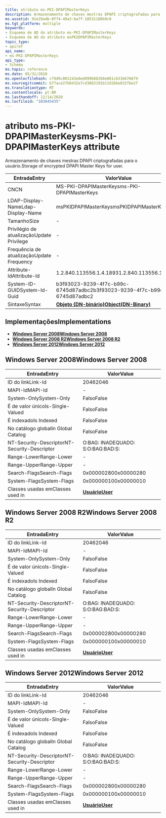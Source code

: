 ```yaml
---
title: atributo ms-PKI-DPAPIMasterKeys
description: Armazenamento de chaves mestras DPAPI criptografadas para o usuário.
ms.assetid: 91e29a4b-0ff4-49a3-ba7f-18531188b9c0
ms.tgt_platform: multiple
keywords:
- Esquema de AD do atributo ms-PKI-DPAPIMasterKeys
- Esquema de AD do atributo msPKIDPAPIMasterKeys
topic_type:
- apiref
api_name:
- ms-PKI-DPAPIMasterKeys
api_type:
- Schema
ms.topic: reference
ms.date: 05/31/2018
ms.openlocfilehash: c79d9c801243e0ed099b88268e801c633b676679
ms.sourcegitcommit: b77ace27b0432e7cd3863191b11926be032fbe2f
ms.translationtype: MT
ms.contentlocale: pt-BR
ms.lasthandoff: 12/14/2020
ms.locfileid: "103645435"
---
```

# <a name="ms-pki-dpapimasterkeys-attribute"></a><span data-ttu-id="98f51-105">atributo ms-PKI-DPAPIMasterKeys</span><span class="sxs-lookup"><span data-stu-id="98f51-105">ms-PKI-DPAPIMasterKeys attribute</span></span>

<span data-ttu-id="98f51-106">Armazenamento de chaves mestras DPAPI criptografadas para o usuário.</span><span class="sxs-lookup"><span data-stu-id="98f51-106">Storage of encrypted DPAPI Master Keys for user.</span></span>



| <span data-ttu-id="98f51-107">Entrada</span><span class="sxs-lookup"><span data-stu-id="98f51-107">Entry</span></span> | <span data-ttu-id="98f51-108">Valor</span><span class="sxs-lookup"><span data-stu-id="98f51-108">Value</span></span> |
|-------------------|-------------------------------------------------|
| <span data-ttu-id="98f51-109">CN</span><span class="sxs-lookup"><span data-stu-id="98f51-109">CN</span></span>                | <span data-ttu-id="98f51-110">MS-PKI-DPAPIMasterKeys</span><span class="sxs-lookup"><span data-stu-id="98f51-110">ms-PKI-DPAPIMasterKeys</span></span>                          |
| <span data-ttu-id="98f51-111">LDAP-Display-Name</span><span class="sxs-lookup"><span data-stu-id="98f51-111">Ldap-Display-Name</span></span> | <span data-ttu-id="98f51-112">msPKIDPAPIMasterKeys</span><span class="sxs-lookup"><span data-stu-id="98f51-112">msPKIDPAPIMasterKeys</span></span>                            |
| <span data-ttu-id="98f51-113">Tamanho</span><span class="sxs-lookup"><span data-stu-id="98f51-113">Size</span></span>              | \-                                              |
| <span data-ttu-id="98f51-114">Privilégio de atualização</span><span class="sxs-lookup"><span data-stu-id="98f51-114">Update Privilege</span></span>  | \-                                              |
| <span data-ttu-id="98f51-115">Frequência de atualização</span><span class="sxs-lookup"><span data-stu-id="98f51-115">Update Frequency</span></span>  | \-                                              |
| <span data-ttu-id="98f51-116">Attribute-Id</span><span class="sxs-lookup"><span data-stu-id="98f51-116">Attribute-Id</span></span>      | <span data-ttu-id="98f51-117">1.2.840.113556.1.4.1893</span><span class="sxs-lookup"><span data-stu-id="98f51-117">1.2.840.113556.1.4.1893</span></span>                         |
| <span data-ttu-id="98f51-118">System-ID-GUID</span><span class="sxs-lookup"><span data-stu-id="98f51-118">System-Id-Guid</span></span>    | <span data-ttu-id="98f51-119">b3f93023-9239-4f7c-b99c-6745d87adbc2</span><span class="sxs-lookup"><span data-stu-id="98f51-119">b3f93023-9239-4f7c-b99c-6745d87adbc2</span></span>            |
| <span data-ttu-id="98f51-120">Sintaxe</span><span class="sxs-lookup"><span data-stu-id="98f51-120">Syntax</span></span>            | [<span data-ttu-id="98f51-121">**Objeto (DN-binário)**</span><span class="sxs-lookup"><span data-stu-id="98f51-121">**Object(DN-Binary)**</span></span>](s-object-dn-binary.md) |



## <a name="implementations"></a><span data-ttu-id="98f51-122">Implementações</span><span class="sxs-lookup"><span data-stu-id="98f51-122">Implementations</span></span>

-   [<span data-ttu-id="98f51-123">**Windows Server 2008**</span><span class="sxs-lookup"><span data-stu-id="98f51-123">**Windows Server 2008**</span></span>](#windows-server-2008)
-   [<span data-ttu-id="98f51-124">**Windows Server 2008 R2**</span><span class="sxs-lookup"><span data-stu-id="98f51-124">**Windows Server 2008 R2**</span></span>](#windows-server-2008-r2)
-   [<span data-ttu-id="98f51-125">**Windows Server 2012**</span><span class="sxs-lookup"><span data-stu-id="98f51-125">**Windows Server 2012**</span></span>](#windows-server-2012)

## <a name="windows-server-2008"></a><span data-ttu-id="98f51-126">Windows Server 2008</span><span class="sxs-lookup"><span data-stu-id="98f51-126">Windows Server 2008</span></span>



| <span data-ttu-id="98f51-127">Entrada</span><span class="sxs-lookup"><span data-stu-id="98f51-127">Entry</span></span> | <span data-ttu-id="98f51-128">Valor</span><span class="sxs-lookup"><span data-stu-id="98f51-128">Value</span></span> |
|------------------------|-----------------------------------|
| <span data-ttu-id="98f51-129">ID do link</span><span class="sxs-lookup"><span data-stu-id="98f51-129">Link-Id</span></span>                | <span data-ttu-id="98f51-130">2046</span><span class="sxs-lookup"><span data-stu-id="98f51-130">2046</span></span>                              |
| <span data-ttu-id="98f51-131">MAPI-Id</span><span class="sxs-lookup"><span data-stu-id="98f51-131">MAPI-Id</span></span>                | \-                                |
| <span data-ttu-id="98f51-132">System-Only</span><span class="sxs-lookup"><span data-stu-id="98f51-132">System-Only</span></span>            | <span data-ttu-id="98f51-133">Falso</span><span class="sxs-lookup"><span data-stu-id="98f51-133">False</span></span>                             |
| <span data-ttu-id="98f51-134">É de valor único</span><span class="sxs-lookup"><span data-stu-id="98f51-134">Is-Single-Valued</span></span>       | <span data-ttu-id="98f51-135">Falso</span><span class="sxs-lookup"><span data-stu-id="98f51-135">False</span></span>                             |
| <span data-ttu-id="98f51-136">É indexado</span><span class="sxs-lookup"><span data-stu-id="98f51-136">Is Indexed</span></span>             | <span data-ttu-id="98f51-137">Falso</span><span class="sxs-lookup"><span data-stu-id="98f51-137">False</span></span>                             |
| <span data-ttu-id="98f51-138">No catálogo global</span><span class="sxs-lookup"><span data-stu-id="98f51-138">In Global Catalog</span></span>      | <span data-ttu-id="98f51-139">Falso</span><span class="sxs-lookup"><span data-stu-id="98f51-139">False</span></span>                             |
| <span data-ttu-id="98f51-140">NT-Security-Descriptor</span><span class="sxs-lookup"><span data-stu-id="98f51-140">NT-Security-Descriptor</span></span> | <span data-ttu-id="98f51-141">O:BAG: INADEQUADO: S:</span><span class="sxs-lookup"><span data-stu-id="98f51-141">O:BAG:BAD:S:</span></span>                      |
| <span data-ttu-id="98f51-142">Range-Lower</span><span class="sxs-lookup"><span data-stu-id="98f51-142">Range-Lower</span></span>            | \-                                |
| <span data-ttu-id="98f51-143">Range-Upper</span><span class="sxs-lookup"><span data-stu-id="98f51-143">Range-Upper</span></span>            | \-                                |
| <span data-ttu-id="98f51-144">Search-Flags</span><span class="sxs-lookup"><span data-stu-id="98f51-144">Search-Flags</span></span>           | <span data-ttu-id="98f51-145">0x00000280</span><span class="sxs-lookup"><span data-stu-id="98f51-145">0x00000280</span></span>                        |
| <span data-ttu-id="98f51-146">System-Flags</span><span class="sxs-lookup"><span data-stu-id="98f51-146">System-Flags</span></span>           | <span data-ttu-id="98f51-147">0x00000010</span><span class="sxs-lookup"><span data-stu-id="98f51-147">0x00000010</span></span>                        |
| <span data-ttu-id="98f51-148">Classes usadas em</span><span class="sxs-lookup"><span data-stu-id="98f51-148">Classes used in</span></span>        | [<span data-ttu-id="98f51-149">**Usuário**</span><span class="sxs-lookup"><span data-stu-id="98f51-149">**User**</span></span>](c-user.md)<br/> |



## <a name="windows-server-2008-r2"></a><span data-ttu-id="98f51-150">Windows Server 2008 R2</span><span class="sxs-lookup"><span data-stu-id="98f51-150">Windows Server 2008 R2</span></span>



| <span data-ttu-id="98f51-151">Entrada</span><span class="sxs-lookup"><span data-stu-id="98f51-151">Entry</span></span> | <span data-ttu-id="98f51-152">Valor</span><span class="sxs-lookup"><span data-stu-id="98f51-152">Value</span></span> |
|------------------------|-----------------------------------|
| <span data-ttu-id="98f51-153">ID do link</span><span class="sxs-lookup"><span data-stu-id="98f51-153">Link-Id</span></span>                | <span data-ttu-id="98f51-154">2046</span><span class="sxs-lookup"><span data-stu-id="98f51-154">2046</span></span>                              |
| <span data-ttu-id="98f51-155">MAPI-Id</span><span class="sxs-lookup"><span data-stu-id="98f51-155">MAPI-Id</span></span>                | \-                                |
| <span data-ttu-id="98f51-156">System-Only</span><span class="sxs-lookup"><span data-stu-id="98f51-156">System-Only</span></span>            | <span data-ttu-id="98f51-157">Falso</span><span class="sxs-lookup"><span data-stu-id="98f51-157">False</span></span>                             |
| <span data-ttu-id="98f51-158">É de valor único</span><span class="sxs-lookup"><span data-stu-id="98f51-158">Is-Single-Valued</span></span>       | <span data-ttu-id="98f51-159">Falso</span><span class="sxs-lookup"><span data-stu-id="98f51-159">False</span></span>                             |
| <span data-ttu-id="98f51-160">É indexado</span><span class="sxs-lookup"><span data-stu-id="98f51-160">Is Indexed</span></span>             | <span data-ttu-id="98f51-161">Falso</span><span class="sxs-lookup"><span data-stu-id="98f51-161">False</span></span>                             |
| <span data-ttu-id="98f51-162">No catálogo global</span><span class="sxs-lookup"><span data-stu-id="98f51-162">In Global Catalog</span></span>      | <span data-ttu-id="98f51-163">Falso</span><span class="sxs-lookup"><span data-stu-id="98f51-163">False</span></span>                             |
| <span data-ttu-id="98f51-164">NT-Security-Descriptor</span><span class="sxs-lookup"><span data-stu-id="98f51-164">NT-Security-Descriptor</span></span> | <span data-ttu-id="98f51-165">O:BAG: INADEQUADO: S:</span><span class="sxs-lookup"><span data-stu-id="98f51-165">O:BAG:BAD:S:</span></span>                      |
| <span data-ttu-id="98f51-166">Range-Lower</span><span class="sxs-lookup"><span data-stu-id="98f51-166">Range-Lower</span></span>            | \-                                |
| <span data-ttu-id="98f51-167">Range-Upper</span><span class="sxs-lookup"><span data-stu-id="98f51-167">Range-Upper</span></span>            | \-                                |
| <span data-ttu-id="98f51-168">Search-Flags</span><span class="sxs-lookup"><span data-stu-id="98f51-168">Search-Flags</span></span>           | <span data-ttu-id="98f51-169">0x00000280</span><span class="sxs-lookup"><span data-stu-id="98f51-169">0x00000280</span></span>                        |
| <span data-ttu-id="98f51-170">System-Flags</span><span class="sxs-lookup"><span data-stu-id="98f51-170">System-Flags</span></span>           | <span data-ttu-id="98f51-171">0x00000010</span><span class="sxs-lookup"><span data-stu-id="98f51-171">0x00000010</span></span>                        |
| <span data-ttu-id="98f51-172">Classes usadas em</span><span class="sxs-lookup"><span data-stu-id="98f51-172">Classes used in</span></span>        | [<span data-ttu-id="98f51-173">**Usuário**</span><span class="sxs-lookup"><span data-stu-id="98f51-173">**User**</span></span>](c-user.md)<br/> |



## <a name="windows-server-2012"></a><span data-ttu-id="98f51-174">Windows Server 2012</span><span class="sxs-lookup"><span data-stu-id="98f51-174">Windows Server 2012</span></span>



| <span data-ttu-id="98f51-175">Entrada</span><span class="sxs-lookup"><span data-stu-id="98f51-175">Entry</span></span> | <span data-ttu-id="98f51-176">Valor</span><span class="sxs-lookup"><span data-stu-id="98f51-176">Value</span></span> |
|------------------------|-----------------------------------|
| <span data-ttu-id="98f51-177">ID do link</span><span class="sxs-lookup"><span data-stu-id="98f51-177">Link-Id</span></span>                | <span data-ttu-id="98f51-178">2046</span><span class="sxs-lookup"><span data-stu-id="98f51-178">2046</span></span>                              |
| <span data-ttu-id="98f51-179">MAPI-Id</span><span class="sxs-lookup"><span data-stu-id="98f51-179">MAPI-Id</span></span>                | \-                                |
| <span data-ttu-id="98f51-180">System-Only</span><span class="sxs-lookup"><span data-stu-id="98f51-180">System-Only</span></span>            | <span data-ttu-id="98f51-181">Falso</span><span class="sxs-lookup"><span data-stu-id="98f51-181">False</span></span>                             |
| <span data-ttu-id="98f51-182">É de valor único</span><span class="sxs-lookup"><span data-stu-id="98f51-182">Is-Single-Valued</span></span>       | <span data-ttu-id="98f51-183">Falso</span><span class="sxs-lookup"><span data-stu-id="98f51-183">False</span></span>                             |
| <span data-ttu-id="98f51-184">É indexado</span><span class="sxs-lookup"><span data-stu-id="98f51-184">Is Indexed</span></span>             | <span data-ttu-id="98f51-185">Falso</span><span class="sxs-lookup"><span data-stu-id="98f51-185">False</span></span>                             |
| <span data-ttu-id="98f51-186">No catálogo global</span><span class="sxs-lookup"><span data-stu-id="98f51-186">In Global Catalog</span></span>      | <span data-ttu-id="98f51-187">Falso</span><span class="sxs-lookup"><span data-stu-id="98f51-187">False</span></span>                             |
| <span data-ttu-id="98f51-188">NT-Security-Descriptor</span><span class="sxs-lookup"><span data-stu-id="98f51-188">NT-Security-Descriptor</span></span> | <span data-ttu-id="98f51-189">O:BAG: INADEQUADO: S:</span><span class="sxs-lookup"><span data-stu-id="98f51-189">O:BAG:BAD:S:</span></span>                      |
| <span data-ttu-id="98f51-190">Range-Lower</span><span class="sxs-lookup"><span data-stu-id="98f51-190">Range-Lower</span></span>            | \-                                |
| <span data-ttu-id="98f51-191">Range-Upper</span><span class="sxs-lookup"><span data-stu-id="98f51-191">Range-Upper</span></span>            | \-                                |
| <span data-ttu-id="98f51-192">Search-Flags</span><span class="sxs-lookup"><span data-stu-id="98f51-192">Search-Flags</span></span>           | <span data-ttu-id="98f51-193">0x00000280</span><span class="sxs-lookup"><span data-stu-id="98f51-193">0x00000280</span></span>                        |
| <span data-ttu-id="98f51-194">System-Flags</span><span class="sxs-lookup"><span data-stu-id="98f51-194">System-Flags</span></span>           | <span data-ttu-id="98f51-195">0x00000010</span><span class="sxs-lookup"><span data-stu-id="98f51-195">0x00000010</span></span>                        |
| <span data-ttu-id="98f51-196">Classes usadas em</span><span class="sxs-lookup"><span data-stu-id="98f51-196">Classes used in</span></span>        | [<span data-ttu-id="98f51-197">**Usuário**</span><span class="sxs-lookup"><span data-stu-id="98f51-197">**User**</span></span>](c-user.md)<br/> |



 

 





